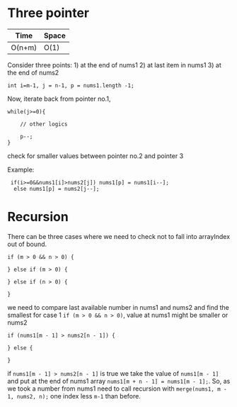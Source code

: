 # Three pointer

 
Time  | Space
----- | ------
O(n+m) | O(1)

Consider three points: 1) at the end of nums1 2) at last item in nums1 3) at the end of nums2

`int i=m-1, j = n-1, p = nums1.length -1;` 

Now, iterate back from pointer no.1,
```
while(j>=0){
    
    // other logics
    
    p--;
}
```
check for smaller values between pointer no.2 and pointer 3

Example: 
```
 if(i>=0&&nums1[i]>nums2[j]) nums1[p] = nums1[i--];
  else nums1[p] = nums2[j--];
```
# Recursion

There can be three cases where we need to check not to fall into arrayIndex out of bound.
```
if (m > 0 && n > 0) {

} else if (m > 0) {
    
} else if (n > 0) {
    
}

```

we need to compare last available number in nums1 and nums2 and find the smallest
for case 1 `if (m > 0 && n > 0)`, value at nums1 might be smaller or nums2
```
if (nums1[m - 1] > nums2[n - 1]) {
     
} else {
     
}
```

if `nums1[m - 1] > nums2[n - 1]` is true we take the value of `nums1[m - 1]` and put at the end of nums1 array `nums1[m + n - 1] = nums1[m - 1];`. So, as we took a number from nums1 need to call recursion with `merge(nums1, m - 1, nums2, n);` one index less `m-1` than before. 
 
 